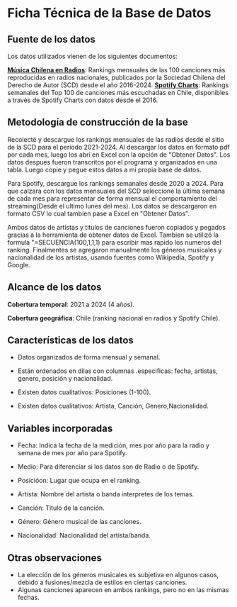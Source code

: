 # Ficha Técnica de la Base de Datos

## Fuente de los datos
Los datos utilizados vienen de los siguientes documentos: 

**[Música Chilena en Radios](https://www.scd.cl/difusion-de-la-musica/musica-chilena-en-radios/)**: Rankings mensuales de las 100 canciones más reproducidas en radios nacionales, publicados por la Sociedad Chilena del Derecho de Autor (SCD) desde el año 2016-2024.
**[Spotify Charts](https://charts.spotify.com/)**: Rankings semanales del Top 100 de canciones más escuchadas en Chile, disponibles a través de Spotify Charts con datos desde el 2016.

## Metodología de construcción de la base

Recolecté y descargue los rankings mensuales de las radios desde el sitio de la SCD para el período 2021-2024. Al descargar los datos en formato pdf por cada mes, luego los abrí en Excel con la opción de "Obtener Datos". Los datos despues fueron transcritos por el programa y organizados en una tabla. Luego copie y pegue estos datos a mi propia base de datos.

Para Spotify, descargue los rankings semanales desde 2020 a 2024. Para que calzara con los datos mensuales del SCD seleccione la última semana de cada mes para representar de forma mensual el comportamiento del streaming(Desde el ultimo lunes del mes). Los datos se descargaron en formato CSV lo cual tambien pase a Excel en "Obtener Datos". 

Ambos datos de artistas y titulos de canciones fueron copiados y pegados gracias a la herramienta de obtener datos de Excel. Tambien se utilizó la formula "=SECUENCIA(100,1,1,1) para escribir mas rapido los numeros del ranking. Finalmentes se agregaron manualmente los géneros musicales y nacionalidad de los artistas, usando fuentes como Wikipedia, Spotify y Google.

## Alcance de los datos

**Cobertura temporal**: 2021 a 2024 (4 años). 

**Cobertura geográfica**: Chile (ranking nacional en radios y Spotify Chile).

## Características de los datos
- Datos organizados de forma mensual y semanal.
- Están ordenados en dilas con columnas .especificas: fecha, artistas, genero, posición y nacionalidad.

- Existen datos cualitativos: Posiciones (1-100).
- Existen datos cualitativos: Artista, Canción, Genero,Nacionalidad.

## Variables incorporadas

- Fecha: Indica la fecha de la medición, mes por año para la radio y semana de mes por año para Spotify.

- Medio: Para diferenciar si los datos son de Radio o de Spotify.

- Posicióon: Lugar que ocupa en el ranking.

- Artista: Nombre del artista o banda interpretes de los temas.

- Canción: Titulo de la canción.

- Género: Género musical de las canciones.

- Nacionalidad: Nacionalidad del artista/banda.

## Otras observaciones

- La elección de los géneros musicales es subjetiva en algunos casos, debido a fusiones/mezcla de estilos en ciertas canciones.
- Algunas canciones aparecen en ambos rankings, pero no en las mismas fechas.


